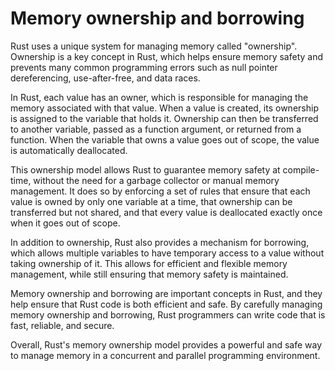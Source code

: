# Memory ownership and borrowing

Rust uses a unique system for managing memory called "ownership". Ownership is a key concept in Rust, which helps ensure memory safety and prevents many common programming errors such as null pointer dereferencing, use-after-free, and data races.

In Rust, each value has an owner, which is responsible for managing the memory associated with that value. When a value is created, its ownership is assigned to the variable that holds it. Ownership can then be transferred to another variable, passed as a function argument, or returned from a function. When the variable that owns a value goes out of scope, the value is automatically deallocated.

This ownership model allows Rust to guarantee memory safety at compile-time, without the need for a garbage collector or manual memory management. It does so by enforcing a set of rules that ensure that each value is owned by only one variable at a time, that ownership can be transferred but not shared, and that every value is deallocated exactly once when it goes out of scope.

In addition to ownership, Rust also provides a mechanism for borrowing, which allows multiple variables to have temporary access to a value without taking ownership of it. This allows for efficient and flexible memory management, while still ensuring that memory safety is maintained.

Memory ownership and borrowing are important concepts in Rust, and they help ensure that Rust code is both efficient and safe. By carefully managing memory ownership and borrowing, Rust programmers can write code that is fast, reliable, and secure.

Overall, Rust's memory ownership model provides a powerful and safe way to manage memory in a concurrent and parallel programming environment.
